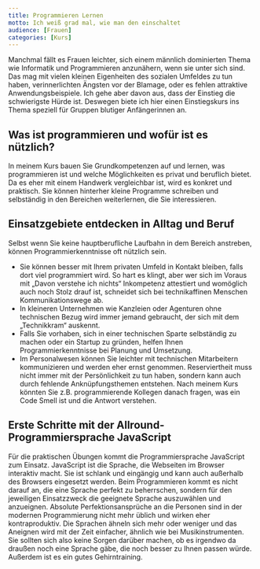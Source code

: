 ```yaml
---
title: Programmieren Lernen
motto: Ich weiß grad mal, wie man den einschaltet
audience: [Frauen]
categories: [Kurs]
---
```


Manchmal fällt es Frauen leichter, sich einem männlich dominierten Thema wie Informatik und Programmieren anzunähern, wenn sie unter sich sind.
Das mag mit vielen kleinen Eigenheiten des sozialen Umfeldes zu tun haben, verinnerlichten Ängsten vor der Blamage, oder es fehlen attraktive Anwendungsbeispiele.
Ich gehe aber davon aus, dass der Einstieg die schwierigste Hürde ist.
Deswegen biete ich hier einen Einstiegskurs ins Thema speziell für Gruppen blutiger Anfängerinnen an.

## Was ist programmieren und wofür ist es nützlich?

In meinem Kurs bauen Sie Grundkompetenzen auf und lernen, was programmieren ist und welche Möglichkeiten es privat und beruflich bietet.
Da es eher mit einem Handwerk vergleichbar ist, wird es konkret und praktisch.
Sie können hinterher kleine Programme schreiben und selbständig in den Bereichen weiterlernen, die Sie interessieren.

## Einsatzgebiete entdecken in Alltag und Beruf

Selbst wenn Sie keine hauptberufliche Laufbahn in dem Bereich anstreben, können Programmierkenntnisse oft nützlich sein.

- Sie können besser mit Ihrem privaten Umfeld in Kontakt bleiben, falls dort viel programmiert wird.
  So hart es klingt, aber wer sich im Voraus mit „Davon verstehe ich nichts“ Inkompetenz attestiert und womöglich auch noch Stolz drauf ist,
  schneidet sich bei technikaffinen Menschen Kommunikationswege ab.
- In kleineren Unternehmen wie Kanzleien oder Agenturen ohne technischen Bezug wird immer jemand gebraucht, der sich mit dem „Technikkram“ auskennt.
- Falls Sie vorhaben, sich in einer technischen Sparte selbständig zu machen oder ein Startup zu gründen, helfen Ihnen Programmierkenntnisse bei Planung und Umsetzung.
- Im Personalwesen können Sie leichter mit technischen Mitarbeitern kommunizieren und werden eher ernst genommen.
  Reserviertheit muss nicht immer mit der Persönlichkeit zu tun haben, sondern kann auch durch fehlende Anknüpfungsthemen entstehen.
  Nach meinem Kurs könnten Sie z.B. programmierende Kollegen danach fragen, was ein Code Smell ist und die Antwort verstehen.

## Erste Schritte mit der Allround-Programmiersprache JavaScript

Für die praktischen Übungen kommt die Programmiersprache JavaScript zum Einsatz.
JavaScript ist die Sprache, die Webseiten im Browser interaktiv macht.
Sie ist schlank und eingängig und kann auch außerhalb des Browsers eingesetzt werden.
Beim Programmieren kommt es nicht darauf an, die eine Sprache perfekt zu beherrschen,
sondern für den jeweiligen Einsatzzweck die geeignete Sprache auszuwählen und anzueignen.
Absolute Perfektionsansprüche an die Personen sind in der modernen Programmierung nicht mehr üblich und wirken eher kontraproduktiv.
Die Sprachen ähneln sich mehr oder weniger und das Aneignen wird mit der Zeit einfacher, ähnlich wie bei Musikinstrumenten.
Sie sollten sich also keine Sorgen darüber machen, ob es irgendwo da draußen noch eine Sprache gäbe, die noch besser zu Ihnen passen würde.
Außerdem ist es ein gutes Gehirntraining.
